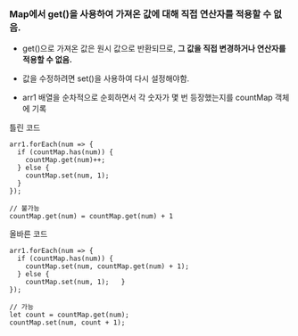 ### Map에서 get()을 사용하여 가져온 값에 대해 직접 연산자를 적용할 수 없음.
- get()으로 가져온 값은 원시 값으로 반환되므로, <b>그 값을 직접 변경하거나 연산자를 적용할 수 없음.</b>
- 값을 수정하려면 set()을 사용하여 다시 설정해야함.

- arr1 배열을 순차적으로 순회하면서 각 숫자가 몇 번 등장했는지를 countMap 객체에 기록

틀린 코드
```
arr1.forEach(num => {
  if (countMap.has(num)) {
    countMap.get(num)++;
  } else {
    countMap.set(num, 1);
  }
});
```
```
// 불가능
countMap.get(num) = countMap.get(num) + 1  
```

올바른 코드
```
arr1.forEach(num => {
  if (countMap.has(num)) {
    countMap.set(num, countMap.get(num) + 1); 
  } else {
    countMap.set(num, 1);   }
});
```
```
// 가능
let count = countMap.get(num);
countMap.set(num, count + 1);
```
